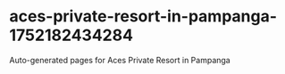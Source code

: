 # aces-private-resort-in-pampanga-1752182434284
Auto-generated pages for Aces Private Resort in Pampanga
